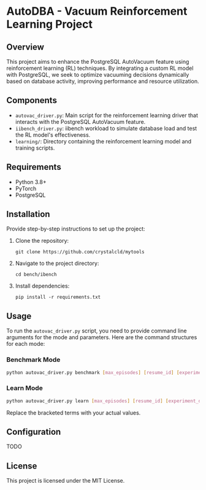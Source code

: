 # AutoDBA - Vacuum Reinforcement Learning Project

## Overview
This project aims to enhance the PostgreSQL AutoVacuum feature using reinforcement learning (RL) techniques. By integrating a custom RL model with PostgreSQL, we seek to optimize vacuuming decisions dynamically based on database activity, improving performance and resource utilization.

## Components
- `autovac_driver.py`: Main script for the reinforcement learning driver that interacts with the PostgreSQL AutoVacuum feature.
- `iibench_driver.py`: iibench workload to simulate database load and test the RL model's effectiveness.
- `learning/`: Directory containing the reinforcement learning model and training scripts.

## Requirements
- Python 3.8+
- PyTorch
- PostgreSQL

## Installation
Provide step-by-step instructions to set up the project:

1. Clone the repository:
   ```
   git clone https://github.com/crystalcld/mytools
   ```
2. Navigate to the project directory:
   ```
   cd bench/ibench
   ```
3. Install dependencies:
   ```
   pip install -r requirements.txt
   ```

## Usage
To run the `autovac_driver.py` script, you need to provide command line arguments for the mode and parameters. Here are the command structures for each mode:

### Benchmark Mode
```bash
python autovac_driver.py benchmark [max_episodes] [resume_id] [experiment_duration] [model_type] [model1_filename] [model2_filename] [instance_url] [instance_user] [instance_password] [instance_dbname]
```

### Learn Mode
```bash
python autovac_driver.py learn [max_episodes] [resume_id] [experiment_duration] [model_type] [model1_filename] [model2_filename] [instance_url] [instance_user] [instance_password] [instance_dbname]
```

Replace the bracketed terms with your actual values.

## Configuration
TODO

## License

This project is licensed under the MIT License.
